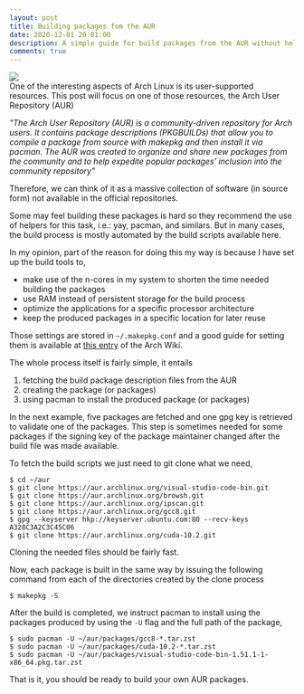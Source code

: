 ```yaml
---
layout: post
title: Building packages fom the AUR
date: 2020-12-01 20:01:00
description: A simple guide for build packages from the AUR without helpers
comments: true
---
```

<div class="row mt-3 mb-3">
    <div class="col-sm">
        <img class="img-fluid rounded z-depth-1"
src="{{ site.baseurl }}/assets/img/2020-12-01-aur.png">
    </div>
</div>
One of the interesting aspects of Arch Linux is its user-supported resources.
This post will focus on one of those resources, the Arch User Repository (AUR)

*"The Arch User Repository (AUR) is a community-driven repository for Arch users.
It contains package descriptions (PKGBUILDs) that allow you to compile a package
from source with makepkg and then install it via pacman. The AUR was created to
organize and share new packages from the community and to help expedite popular
packages' inclusion into the community repository"*

Therefore, we can think of it as a massive collection of software (in source
form) not available in the official repositories.

Some may feel building these packages is hard so they recommend the use of
helpers for this task, i.e.: yay, pacman, and similars. But in many cases,
the build process is mostly automated by the build scripts available here.

In my opinion, part of the reason for doing this my way is because I have
set up the build tools to,
- make use of the n-cores in my system to shorten the time needed building
the packages
- use RAM instead of persistent storage for the build process
- optimize the applications for a specific processor architecture
- keep the produced packages in a specific location for later reuse

Those settings are stored in `~/.makepkg.conf` and a good guide for setting
them is available at [this entry](https://wiki.archlinux.org/index.php/makepkg#Tips_and_tricks)
of the Arch Wiki.

The whole process itself is fairly simple, it entails
1. fetching the build package description files from the AUR
1. creating the package (or packages)
1. using pacman to install the produced package (or packages)  

In the next example, five packages are fetched and one gpg key is retrieved
to validate one of the packages. This step is sometimes needed for some
packages if the signing key of the package maintainer changed after the build
file was made available.

To fetch the build scripts we just need to git clone what we need,
```
$ cd ~/aur
$ git clone https://aur.archlinux.org/visual-studio-code-bin.git
$ git clone https://aur.archlinux.org/browsh.git
$ git clone https://aur.archlinux.org/ipscan.git
$ git clone https://aur.archlinux.org/gcc8.git
$ gpg --keyserver hkp://keyserver.ubuntu.com:80 --recv-keys A328C3A2C3C45C06
$ git clone https://aur.archlinux.org/cuda-10.2.git
```
Cloning the needed files should be fairly fast.

Now, each package is built in the same way by issuing the following command
from each of the directories created by the clone process
```
$ makepkg -S
```

After the build is completed, we instruct pacman to install using the packages
produced by using the `-U` flag and the full path of the package,
```
$ sudo pacman -U ~/aur/packages/gcc8-*.tar.zst 
$ sudo pacman -U ~/aur/packages/cuda-10.2-*.tar.zst
$ sudo pacman -U ~/aur/packages/visual-studio-code-bin-1.51.1-1-x86_64.pkg.tar.zst
```

That is it, you should be ready to build your own AUR packages.

